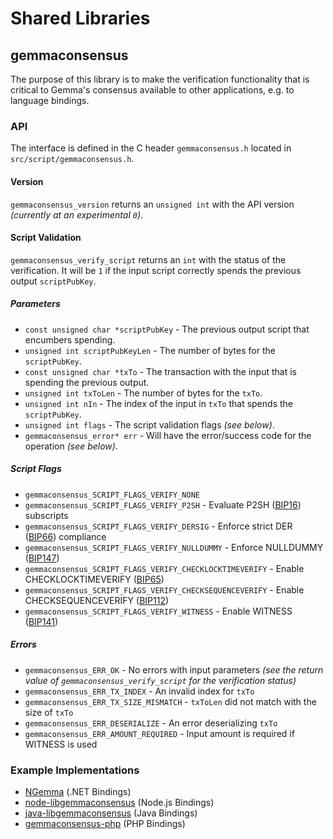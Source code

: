 Shared Libraries
================

## gemmaconsensus

The purpose of this library is to make the verification functionality that is critical to Gemma's consensus available to other applications, e.g. to language bindings.

### API

The interface is defined in the C header `gemmaconsensus.h` located in  `src/script/gemmaconsensus.h`.

#### Version

`gemmaconsensus_version` returns an `unsigned int` with the API version *(currently at an experimental `0`)*.

#### Script Validation

`gemmaconsensus_verify_script` returns an `int` with the status of the verification. It will be `1` if the input script correctly spends the previous output `scriptPubKey`.

##### Parameters
- `const unsigned char *scriptPubKey` - The previous output script that encumbers spending.
- `unsigned int scriptPubKeyLen` - The number of bytes for the `scriptPubKey`.
- `const unsigned char *txTo` - The transaction with the input that is spending the previous output.
- `unsigned int txToLen` - The number of bytes for the `txTo`.
- `unsigned int nIn` - The index of the input in `txTo` that spends the `scriptPubKey`.
- `unsigned int flags` - The script validation flags *(see below)*.
- `gemmaconsensus_error* err` - Will have the error/success code for the operation *(see below)*.

##### Script Flags
- `gemmaconsensus_SCRIPT_FLAGS_VERIFY_NONE`
- `gemmaconsensus_SCRIPT_FLAGS_VERIFY_P2SH` - Evaluate P2SH ([BIP16](https://github.com/bitcoin/bips/blob/master/bip-0016.mediawiki)) subscripts
- `gemmaconsensus_SCRIPT_FLAGS_VERIFY_DERSIG` - Enforce strict DER ([BIP66](https://github.com/bitcoin/bips/blob/master/bip-0066.mediawiki)) compliance
- `gemmaconsensus_SCRIPT_FLAGS_VERIFY_NULLDUMMY` - Enforce NULLDUMMY ([BIP147](https://github.com/bitcoin/bips/blob/master/bip-0147.mediawiki))
- `gemmaconsensus_SCRIPT_FLAGS_VERIFY_CHECKLOCKTIMEVERIFY` - Enable CHECKLOCKTIMEVERIFY ([BIP65](https://github.com/bitcoin/bips/blob/master/bip-0065.mediawiki))
- `gemmaconsensus_SCRIPT_FLAGS_VERIFY_CHECKSEQUENCEVERIFY` - Enable CHECKSEQUENCEVERIFY ([BIP112](https://github.com/bitcoin/bips/blob/master/bip-0112.mediawiki))
- `gemmaconsensus_SCRIPT_FLAGS_VERIFY_WITNESS` - Enable WITNESS ([BIP141](https://github.com/bitcoin/bips/blob/master/bip-0141.mediawiki))

##### Errors
- `gemmaconsensus_ERR_OK` - No errors with input parameters *(see the return value of `gemmaconsensus_verify_script` for the verification status)*
- `gemmaconsensus_ERR_TX_INDEX` - An invalid index for `txTo`
- `gemmaconsensus_ERR_TX_SIZE_MISMATCH` - `txToLen` did not match with the size of `txTo`
- `gemmaconsensus_ERR_DESERIALIZE` - An error deserializing `txTo`
- `gemmaconsensus_ERR_AMOUNT_REQUIRED` - Input amount is required if WITNESS is used

### Example Implementations
- [NGemma](https://github.com/NicolasDorier/NGemma/blob/master/NGemma/Script.cs#L814) (.NET Bindings)
- [node-libgemmaconsensus](https://github.com/bitpay/node-libgemmaconsensus) (Node.js Bindings)
- [java-libgemmaconsensus](https://github.com/dexX7/java-libgemmaconsensus) (Java Bindings)
- [gemmaconsensus-php](https://github.com/Bit-Wasp/gemmaconsensus-php) (PHP Bindings)
